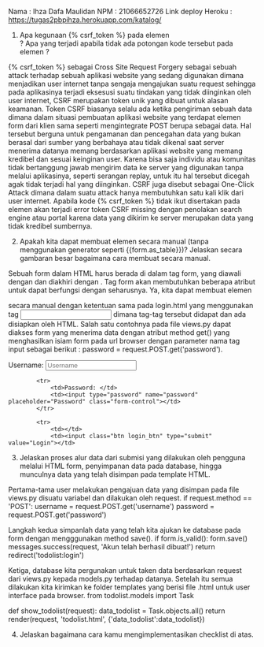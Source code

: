 Nama : Ihza Dafa Maulidan
NPM : 21066652726
Link deploy Heroku : https://tugas2pbpihza.herokuapp.com/katalog/

1. Apa kegunaan {% csrf_token %} pada elemen <form>? Apa yang terjadi apabila tidak ada potongan kode tersebut pada elemen <form>?

{% csrf_token %} sebagai Cross Site Request Forgery sebagai sebuah attack terhadap sebuah aplikasi website yang sedang digunakan dimana menjadikan user internet tanpa sengaja mengajukan suatu request sehingga pada aplikasinya terjadi eksesusi suatu tindakan yang tidak diinginkan oleh user internet, CSRF merupakan token unik yang dibuat untuk alasan keamanan. Token CSRF biasanya selalu ada ketika pengiriman sebuah data dimana dalam situasi pembuatan aplikasi website yang terdapat elemen form dari klien sama seperti mengintegrate POST berupa sebagai data. Hal tersebut berguna untuk pengamanan dan pencegahan data yang bukan berasal dari sumber yang berbahaya atau tidak dikenal saat server menerima datanya memang berdasarkan aplikasi website yang memang kredibel dan sesuai keinginan user. Karena bisa saja individu atau komunitas tidak bertanggung jawab mengirim data ke server yang digunakan tanpa melalui aplikasinya, seperti serangan replay, untuk itu hal tersebut dicegah agak tidak terjadi hal yang diinginkan. CSRF juga disebut sebagai One-Click Attack dimana dalam suatu attack hanya membutuhkan satu kali klik dari user internet. Apabila kode {% csrf_token %} tidak ikut disertakan pada elemen <form> akan terjadi error token CSRF missing dengan penolakan search engine atau portal karena data yang dikirim ke server merupakan data yang tidak kredibel sumbernya.

2. Apakah kita dapat membuat elemen <form> secara manual (tanpa menggunakan generator seperti {{form.as_table}})? Jelaskan secara gambaran besar bagaimana cara membuat <form> secara manual.

Sebuah form dalam HTML harus berada di dalam tag form, yang diawali dengan <form> dan diakhiri dengan </form>. Tag form akan membutuhkan beberapa atribut untuk dapat berfungsi dengan seharusnya. Ya, kita dapat membuat elemen <form> secara manual dengan ketentuan sama pada login.html yang menggunakan tag <input> dimana tag-tag tersebut didapat dan ada disiapkan oleh HTML. Salah satu contohnya pada file views.py dapat diakses form yang menerima data dengan atribut method get() yang menghasilkan isiam form pada url browser dengan parameter nama tag input sebagai berikut : password = request.POST.get('password').

<td>Username: </td>
                <td><input type="text" name="username" placeholder="Username" class="form-control"></td>
            </tr>
                    
            <tr>
                <td>Password: </td>
                <td><input type="password" name="password" placeholder="Password" class="form-control"></td>
            </tr>

            <tr>
                <td></td>
                <td><input class="btn login_btn" type="submit" value="Login"></td>

3. Jelaskan proses alur data dari submisi yang dilakukan oleh pengguna melalui HTML form, penyimpanan data pada database, hingga munculnya data yang telah disimpan pada template HTML.

Pertama-tama user melakukan pengajuan data yang disimpan pada file views.py disuatu variabel dan dilakukan oleh request. 
if request.method == 'POST':
        username = request.POST.get('username')
        password = request.POST.get('password')

Langkah kedua simpanlah data yang telah kita ajukan ke database pada form dengan mengggunakan method save().
if form.is_valid():
            form.save()
            messages.success(request, 'Akun telah berhasil dibuat!')
            return redirect('todolist:login')

Ketiga, database kita pergunakan untuk taken data berdasarkan request dari views.py kepada models.py terhadap datanya. Setelah itu semua dilakukan kita kirimkan ke folder templates yang berisi file .html untuk user interface pada browser. 
from todolist.models import Task

def show_todolist(request):
    data_todolist = Task.objects.all()
    return render(request, 'todolist.html', {'data_todolist':data_todolist})



4. Jelaskan bagaimana cara kamu mengimplementasikan checklist di atas.